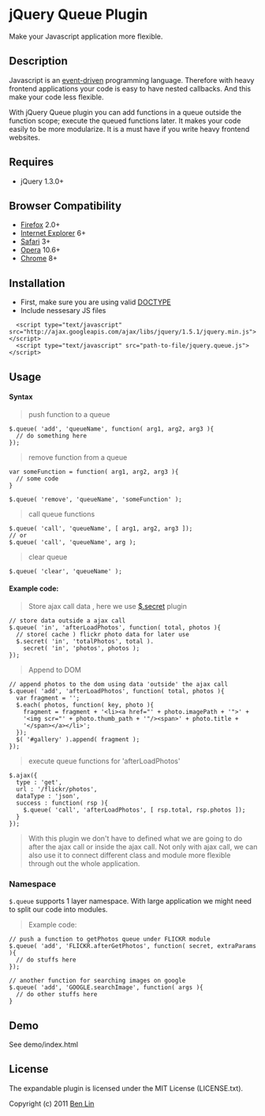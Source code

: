 # jQuery Queue Plugin

Make your Javascript application more flexible.

## Description

Javascript is an [event-driven](http://bit.ly/ejhOOR) programming language. Therefore with heavy frontend applications your code is easy to have nested callbacks. And this make your code less flexible.

With jQuery Queue plugin you can add functions in a queue outside the function scope; execute the queued functions later. It makes your code easily to be more modularize. It is a must have if you write heavy frontend websites.

## Requires
  - jQuery 1.3.0+

## Browser Compatibility
  - [Firefox](http://mzl.la/RNaI) 2.0+
  - [Internet Explorer](http://bit.ly/9fMgIQ) 6+
  - [Safari](http://bit.ly/gMhzVR) 3+
  - [Opera](http://bit.ly/fWJzaC) 10.6+
  - [Chrome](http://bit.ly/ePHvYZ) 8+

## Installation
  - First, make sure you are using valid [DOCTYPE](http://bit.ly/hQK1Rk)
  - Include nessesary JS files

<!-- -->

      <script type="text/javascript" src="http://ajax.googleapis.com/ajax/libs/jquery/1.5.1/jquery.min.js"></script>
      <script type="text/javascript" src="path-to-file/jquery.queue.js"></script>

## Usage

#### Syntax
> push function to a queue
    
    $.queue( 'add', 'queueName', function( arg1, arg2, arg3 ){
      // do something here
    });

> remove function from a queue
    
    var someFunction = function( arg1, arg2, arg3 ){
      // some code
    }
    
    $.queue( 'remove', 'queueName', 'someFunction' );
        
> call queue functions
    
    $.queue( 'call', 'queueName', [ arg1, arg2, arg3 ]);
    // or
    $.queue( 'call', 'queueName', arg );

> clear queue

    $.queue( 'clear', 'queueName' );
    

#### Example code:

> Store ajax call data , here we use [$.secret](https://github.com/dreamerslab/jquery.secret) plugin
    
    // store data outside a ajax call
    $.queue( 'in', 'afterLoadPhotos', function( total, photos ){
      // store( cache ) flickr photo data for later use
      $.secret( 'in', 'totalPhotos', total ).
        secret( 'in', 'photos', photos );
    });

> Append to DOM 
    
    // append photos to the dom using data 'outside' the ajax call
    $.queue( 'add', 'afterLoadPhotos', function( total, photos ){
      var fragment = '';
      $.each( photos, function( key, photo ){
        fragment = fragment + '<li><a href="' + photo.imagePath + '">' + 
        '<img scr="' + photo.thumb_path + '"/><span>' + photo.title + 
        '</span></a></li>';
      });
      $( '#gallery' ).append( fragment );
    });

> execute queue functions for 'afterLoadPhotos'

    $.ajax({
      type : 'get',
      url : '/flickr/photos',
      dataType : 'json',
      success : function( rsp ){
        $.queue( 'call', 'afterLoadPhotos', [ rsp.total, rsp.photos ]);
      }
    });
    
> With this plugin we don't have to defined what we are going to do after the ajax call
or inside the ajax call. Not only with ajax call, we can also use it to connect different class and module more flexible through out the whole application.
    

### Namespace
`$.queue` supports 1 layer namespace. With large application we might need to split our code into modules.

> Example code: 
    
    // push a function to getPhotos queue under FLICKR module
    $.queue( 'add', 'FLICKR.afterGetPhotos', function( secret, extraParams ){
      // do stuffs here
    });
    
    // another function for searching images on google
    $.queue( 'add', 'GOOGLE.searchImage', function( args ){
      // do other stuffs here
    }


## Demo
See demo/index.html

## License

The expandable plugin is licensed under the MIT License (LICENSE.txt).

Copyright (c) 2011 [Ben Lin](http://dreamerslab.com)